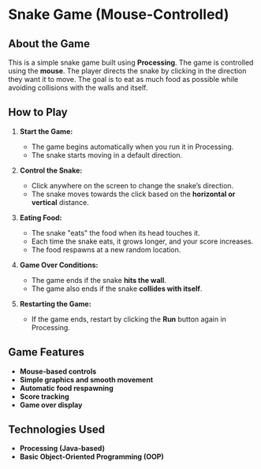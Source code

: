 # Snake Game (Mouse-Controlled)

## **About the Game**
This is a simple snake game built using **Processing**. The game is controlled using the **mouse**. The player directs the snake by clicking in the direction they want it to move. The goal is to eat as much food as possible while avoiding collisions with the walls and itself.

## **How to Play**
1. **Start the Game:**  
   - The game begins automatically when you run it in Processing.
   - The snake starts moving in a default direction.

2. **Control the Snake:**  
   - Click anywhere on the screen to change the snake’s direction.
   - The snake moves towards the click based on the **horizontal or vertical** distance.

3. **Eating Food:**  
   - The snake "eats" the food when its head touches it.
   - Each time the snake eats, it grows longer, and your score increases.
   - The food respawns at a new random location.

4. **Game Over Conditions:**  
   - The game ends if the snake **hits the wall**.
   - The game also ends if the snake **collides with itself**.

5. **Restarting the Game:**  
   - If the game ends, restart by clicking the **Run** button again in Processing.

## **Game Features**
- **Mouse-based controls**
- **Simple graphics and smooth movement**
- **Automatic food respawning**
- **Score tracking**
- **Game over display**

## **Technologies Used**
- **Processing (Java-based)**
- **Basic Object-Oriented Programming (OOP)**
